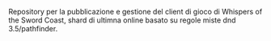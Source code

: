Repository per la pubblicazione e gestione del client di gioco di Whispers of the Sword Coast, shard di ultimna online basato su regole miste dnd 3.5/pathfinder.
